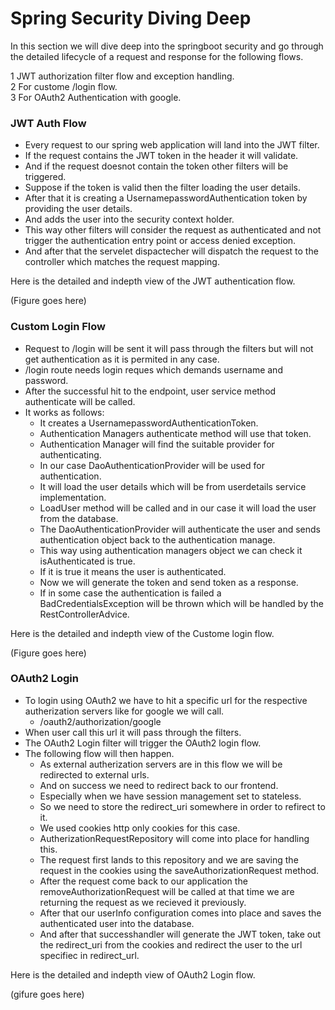 
# Spring Security Diving Deep

In this section we will dive deep into the springboot security and go through the detailed lifecycle of a request and response for the following flows.

1 JWT authorization filter flow and exception handling. \
2 For custome /login flow. \
3 For OAuth2 Authentication with google.


### JWT Auth Flow

- Every request to our spring web application will land into the JWT filter.
- If the request contains the JWT token in the header it will validate.
- And if the request doesnot contain the token other filters will be triggered.
- Suppose if the token is valid then the filter loading the user details.
- After that it is creating a UsernamepasswordAuthentication token by providing the user details.
- And adds the user into the security context holder.
- This way other filters will consider the request as authenticated and not trigger the authentication entry point or access denied exception.
- And after that the servelet dispactecher will dispatch the request to the controller which matches the request mapping.

Here is the detailed and indepth view of the JWT authentication flow.

(Figure goes here)

### Custom Login Flow

- Request to /login will be sent it will pass through the filters but will not get authentication as it is permited in any case.
- /login route needs login reques which demands username and password.
- After the successful hit to the endpoint, user service method authenticate will be called.
- It works as follows:
    - It creates a UsernamepasswordAuthenticationToken.
    - Authentication Managers authenticate method will use that token.
    - Authentication Manager will find the suitable provider for authenticating.
    - In our case DaoAuthenticationProvider will be used for authentication.
    - It will load the user details which will be from userdetails service implementation.
    - LoadUser method will be called and in our case it will load the user from the database.
    - The DaoAuthenticationProvider will authenticate the user and sends authentication object back to the authentication manage.
    - This way using authentication managers object we can check it isAuthenticated is true.
    - If it is true it means the user is authenticated.
    - Now we will generate the token and send token as a response.
    - If in some case the authentication is failed a BadCredentialsException will be thrown which will be handled by the RestControllerAdvice.

Here is the detailed and indepth view of the Custome login flow.

(Figure goes here)

### OAuth2 Login

- To login using OAuth2 we have to hit a specific url for the respective autherization servers like for google we will call.
    - /oauth2/authorization/google
- When user call this url it will pass through the filters.
- The OAuth2 Login filter will trigger the OAuth2 login flow.
- The following flow will then happen.
    - As external autherization servers are in this flow we will be redirected to external urls.
    - And on success we need to redirect back to our frontend.
    - Especially when we have session management set to stateless.
    - So we need to store the redirect_uri somewhere in order to refirect to it.
    - We used cookies http only cookies for this case.
    - AutherizationRequestRepository will come into place for handling this.
    - The request first lands to this repository and we are saving the request in the cookies using the saveAuthorizationRequest method.
    - After the request come back to our application the removeAuthorizationRequest will be called at that time we are returning the request as we recieved it previously.
    - After that our userInfo configuration comes into place and saves the authenticated user into the database.
    - And after that successhandler will generate the JWT token, take out the redirect_uri from the cookies and redirect the user to the url specifiec in redirect_url.

Here is the detailed and indepth view of OAuth2 Login flow.

(gifure goes here)